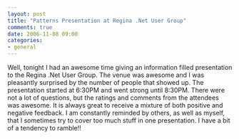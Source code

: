 ```yaml
---
layout: post
title: "Patterns Presentation at Regina .Net User Group"
comments: true
date: 2006-11-08 09:00
categories:
- general
---
```


Well, tonight I had an awesome time giving an information filled presentation to the Regina .Net User Group. The venue was awesome and I was pleasantly surprised by the number of people that showed up. The presentation started at 6:30PM and went strong until 8:30PM. 
There were not a lot of questions, but the ratings and comments from the attendees was awesome. It is always great to receive a mixture of both positive and negative feedback. I am constantly reminded by others, as well as myself, that I sometimes try to cover too much stuff in one presentation. I have a bit of a tendency to ramble!!




